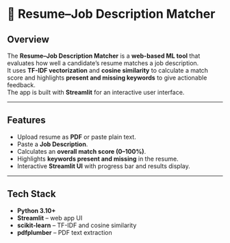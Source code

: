 # 📄 Resume–Job Description Matcher

## Overview
The **Resume–Job Description Matcher** is a **web-based ML tool** that evaluates how well a candidate’s resume matches a job description.  
It uses **TF-IDF vectorization** and **cosine similarity** to calculate a match score and highlights **present and missing keywords** to give actionable feedback.  
The app is built with **Streamlit** for an interactive user interface.

---

## Features
- Upload resume as **PDF** or paste plain text.  
- Paste a **Job Description**.  
- Calculates an **overall match score (0–100%)**.  
- Highlights **keywords present and missing** in the resume.  
- Interactive **Streamlit UI** with progress bar and results display.  

---

## Tech Stack
- **Python 3.10+**  
- **Streamlit** – web app UI  
- **scikit-learn** – TF-IDF and cosine similarity  
- **pdfplumber** – PDF text extraction  

